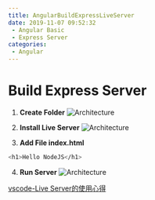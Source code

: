 ```yaml
---
title: AngularBuildExpressLiveServer
date: 2019-11-07 09:52:32
 - Angular Basic
 - Express Server
categories: 
 - Angular
---
```


# Build Express Server
1. **Create Folder**
![Architecture](1.png)

2. **Install Live Server**
![Architecture](2.png)

3. **Add File index.html**
~~~ bash
<h1>Hello NodeJS</h1>
~~~

4. **Run Server**
![Architecture](3.png)

[vscode-Live Server的使用心得](https://blog.csdn.net/u010078133/article/details/78600496)